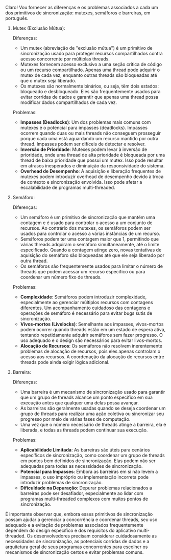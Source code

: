 Claro! Vou fornecer as diferenças e os problemas associados a cada um dos primitivos de sincronização: mutexes, semáforos e barreiras, em português.

1. Mutex (Exclusão Mútua):

   Diferenças:
   - Um mutex (abreviação de "exclusão mútua") é um primitivo de sincronização usado para proteger recursos compartilhados contra acesso concorrente por múltiplas threads.
   - Mutexes fornecem acesso exclusivo a uma seção crítica de código ou um recurso compartilhado. Apenas uma thread pode adquirir o mutex de cada vez, enquanto outras threads são bloqueadas até que o mutex seja liberado.
   - Os mutexes são normalmente binários, ou seja, têm dois estados: bloqueado e desbloqueado. Eles são frequentemente usados para evitar corridas de dados e garantir que apenas uma thread possa modificar dados compartilhados de cada vez.

   Problemas:
   - **Impasses (Deadlocks)**: Um dos problemas mais comuns com mutexes é o potencial para impasses (deadlocks). Impasses ocorrem quando duas ou mais threads não conseguem prosseguir porque cada uma está aguardando um recurso mantido por outra thread. Impasses podem ser difíceis de detectar e resolver.
   - **Inversão de Prioridade**: Mutexes podem levar à inversão de prioridade, onde uma thread de alta prioridade é bloqueada por uma thread de baixa prioridade que possui um mutex. Isso pode resultar em atrasos inesperados e diminuição da responsividade do sistema.
   - **Overhead de Desempenho**: A aquisição e liberação frequentes de mutexes podem introduzir overhead de desempenho devido à troca de contexto e sincronização envolvida. Isso pode afetar a escalabilidade de programas multi-threaded.

2. Semáforo:

   Diferenças:
   - Um semáforo é um primitivo de sincronização que mantém uma contagem e é usado para controlar o acesso a um conjunto de recursos. Ao contrário dos mutexes, os semáforos podem ser usados para controlar o acesso a várias instâncias de um recurso.
   - Semáforos podem ter uma contagem maior que 1, permitindo que várias threads adquiram o semáforo simultaneamente, até o limite especificado. Quando a contagem atinge zero, novas tentativas de aquisição do semáforo são bloqueadas até que ele seja liberado por outra thread.
   - Os semáforos são frequentemente usados para limitar o número de threads que podem acessar um recurso específico ou para coordenar um número fixo de threads.

   Problemas:
   - **Complexidade**: Semáforos podem introduzir complexidade, especialmente ao gerenciar múltiplos recursos com contagens diferentes. Um acompanhamento cuidadoso das contagens e operações de semáforo é necessário para evitar bugs sutis de sincronização.
   - **Vivos-mortos (Livelocks)**: Semelhante aos impasses, vivos-mortos podem ocorrer quando threads estão em um estado de espera ativa, tentando repetidamente adquirir semáforos sem fazer progresso. O uso adequado e o design são necessários para evitar livos-mortos.
   - **Alocação de Recursos**: Os semáforos não resolvem inerentemente problemas de alocação de recursos, pois eles apenas controlam o acesso aos recursos. A coordenação da alocação de recursos entre threads pode ainda exigir lógica adicional.

3. Barreira:

   Diferenças:
   - Uma barreira é um mecanismo de sincronização usado para garantir que um grupo de threads alcance um ponto específico em sua execução antes que qualquer uma delas possa avançar.
   - As barreiras são geralmente usadas quando se deseja coordenar um grupo de threads para realizar uma ação coletiva ou sincronizar seu progresso por meio de várias fases de computação.
   - Uma vez que o número necessário de threads atinge a barreira, ela é liberada, e todas as threads podem continuar sua execução.

   Problemas:
   - **Aplicabilidade Limitada**: As barreiras são úteis para cenários específicos de sincronização, como coordenar um grupo de threads em pontos bem definidos de sincronização. Elas podem não ser adequadas para todas as necessidades de sincronização.
   - **Potencial para Impasses**: Embora as barreiras em si não levem a impasses, o uso impróprio ou implementação incorreta pode introduzir problemas de sincronização.
   - **Dificuldade na Depuração**: Depurar problemas relacionados a barreiras pode ser desafiador, especialmente ao lidar com programas multi-threaded complexos com muitos pontos de sincronização.

É importante observar que, embora esses primitivos de sincronização possam ajudar a gerenciar a concorrência e coordenar threads, seu uso adequado e a evitação de problemas associados frequentemente dependem do design específico e dos requisitos do aplicativo multi-threaded. Os desenvolvedores precisam considerar cuidadosamente as necessidades de sincronização, as potenciais corridas de dados e a arquitetura geral de seus programas concorrentes para escolher os mecanismos de sincronização certos e evitar problemas comuns.